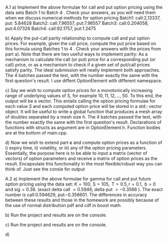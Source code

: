 A.1
a) Implement the above formulae for call and put option pricing using the data sets Batch 1 to Batch 4 . Check your answers, as you will need them when we discuss numerical methods for option pricing
Batch1: call:2,13337, put: 5.84628
Batch2: call:7.96557, put:7.96557
Batch3: call:0.204058, put:4.07326
Batch4: call:92.1757, put:1.2475

b) Apply the put-call parity relationship to compute call and put option prices. For example, given the call price, compute the put price based on this formula using Batches 1 to 4 . Check your answers with the prices from part a). Note that there are two useful ways to implement parity: As a mechanism to calculate the call (or put) price for a corresponding put (or call) price, or as a mechanism to check if a given set of put/call prices satisfy parity. The ideal submission will neatly implement both approaches.
The 4 batches passed the test, with the number exactly the same with the first question's result. I use diffent OptionElement with different namespace.

c) Say we wish to compute option prices for a monotonically increasing range of underlying values of S, for example $10,11,12, \ldots, 50$. To this end, the output will be a vector. This entails calling the option pricing formulae for each value $S$ and each computed option price will be stored in a std:: vector<double> object. It will be useful to write a global function that produces a mesh array of doubles separated by a mesh size $h$.
The 4 batches passed the test, with the number exactly the same with the first question's result. Declarations of functions with structs as argument are in OptionElement.h. Function bodies are at the bottom of main.cpp.

d) Now we wish to extend part $\mathbf{c}$ and compute option prices as a function of i) expiry time, ii) volatility, or iii) any of the option pricing parameters. Essentially, the purpose here is to be able to input a matrix (vector of vectors) of option parameters and receive a matrix of option prices as the result. Encapsulate this functionality in the most flexible/robust way you can think of.
Just see the consle for output


A.2
a) Implement the above formulae for gamma for call and put future option pricing using the data set: $K=100$, $\mathrm{S}=105, \mathrm{~T}=0.5, \mathrm{r}=0.1, \mathrm{~b}=0$ and $\mathrm{sig}=0.36$. (exact delta call $=0.5946$, delta put $=-0.3566$ ).
The exact number is call:0.594629, put:-0.356601. The differences in accuracy between these results and those in the homework are possibly because of the use of normal distribution pdf and cdf in boost math.

b)
Run the project and results are on the console.

c)
Run the project and results are on the console.

d)